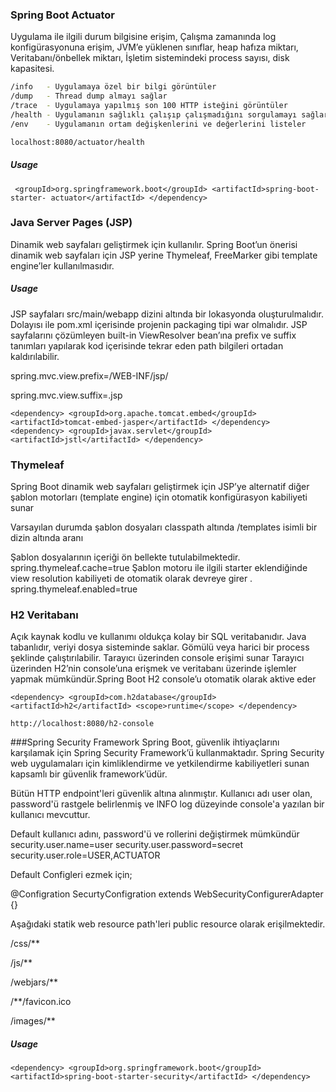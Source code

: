 ### Spring Boot Actuator

Uygulama ile ilgili durum bilgisine erişim, Çalışma zamanında log konfigürasyonuna erişim, JVM’e yüklenen sınıflar, heap hafıza miktarı, Veritabanı/önbellek miktarı, İşletim sistemindeki process sayısı, disk kapasitesi.
```bash
/info   - Uygulamaya özel bir bilgi görüntüler
/dump   - Thread dump almayı sağlar
/trace  - Uygulamaya yapılmış son 100 HTTP isteğini görüntüler
/health - Uygulamanın sağlıklı çalışıp çalışmadığını sorgulamayı sağlar
/env    - Uygulamanın ortam değişkenlerini ve değerlerini listeler

localhost:8080/actuator/health
```
##### Usage

```<dependency>
 <groupId>org.springframework.boot</groupId> <artifactId>spring-boot-starter- actuator</artifactId> </dependency>
```

### Java Server Pages (JSP) 
Dinamik web sayfaları geliştirmek için kullanılır.
Spring Boot’un önerisi dinamik web sayfaları için JSP yerine Thymeleaf, FreeMarker gibi template engine’ler kullanılmasıdır. 
##### Usage
JSP sayfaları src/main/webapp dizini altında bir lokasyonda oluşturulmalıdır. 
Dolayısı ile pom.xml içerisinde projenin packaging tipi war olmalıdır.
JSP sayfalarını çözümleyen built-in ViewResolver bean’ına prefix ve suffix tanımları yapılarak kod içerisinde tekrar eden path bilgileri ortadan kaldırılabilir.

spring.mvc.view.prefix=/WEB-INF/jsp/

spring.mvc.view.suffix=.jsp
 
```<dependency>
<dependency> <groupId>org.apache.tomcat.embed</groupId> <artifactId>tomcat-embed-jasper</artifactId> </dependency>
<dependency> <groupId>javax.servlet</groupId> <artifactId>jstl</artifactId> </dependency>
```
### Thymeleaf
Spring Boot dinamik web sayfaları geliştirmek için JSP’ye alternatif diğer şablon motorları (template engine) için otomatik konfigürasyon kabiliyeti sunar 

Varsayılan durumda şablon dosyaları classpath altında /templates isimli bir dizin altında aranı

Şablon dosyalarının içeriği ön bellekte tutulabilmektedir.
spring.thymeleaf.cache=true
Şablon motoru ile ilgili starter eklendiğinde view resolution kabiliyeti de otomatik olarak devreye girer .
spring.thymeleaf.enabled=true 

### H2 Veritabanı
Açık kaynak kodlu ve kullanımı oldukça kolay bir SQL veritabanıdır.
Java tabanlıdır, veriyi dosya sisteminde saklar.
Gömülü veya harici bir process şeklinde çalıştırılabilir.
Tarayıcı üzerinden console erişimi sunar
Tarayıcı üzerinden H2’nin console’una erişmek ve veritabanı üzerinde işlemler yapmak mümkündür.Spring Boot H2 console’u otomatik olarak aktive eder 

```<dependency>
<dependency> <groupId>com.h2database</groupId> <artifactId>h2</artifactId> <scope>runtime</scope> </dependency>

http://localhost:8080/h2-console
```

###Spring Security Framework
Spring Boot, güvenlik ihtiyaçlarını karşılamak için Spring Security Framework’ü kullanmaktadır.
Spring Security web uygulamaları için kimliklendirme ve yetkilendirme kabiliyetleri sunan kapsamlı bir güvenlik framework’üdür.

Bütün HTTP endpoint'leri güvenlik altına alınmıştır.
Kullanıcı adı user olan, password'ü rastgele belirlenmiş ve lNFO log düzeyinde console'a yazılan  bir kullanıcı mevcuttur.


Default kullanıcı adını, password'ü ve rollerini değiştirmek mümkündür
security.user.name=user security.user.password=secret security.user.role=USER,ACTUATOR


Default Configleri ezmek için;


@Configration
SecurtyConfigration extends WebSecurityConfigurerAdapter {}

Aşağıdaki statik web resource path'leri public resource olarak erişilmektedir.

/css/** 

/js/** 

/webjars/** 

/**/favicon.ico

/images/** 
##### Usage

```<dependency>
<dependency> <groupId>org.springframework.boot</groupId> <artifactId>spring-boot-starter-security</artifactId> </dependency>
```